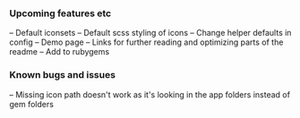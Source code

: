 ### Upcoming features etc
– Default iconsets
– Default scss styling of icons
– Change helper defaults in config
– Demo page
– Links for further reading and optimizing parts of the readme
– Add to rubygems


### Known bugs and issues
– Missing icon path doesn't work as it's looking in the app folders instead of gem folders
